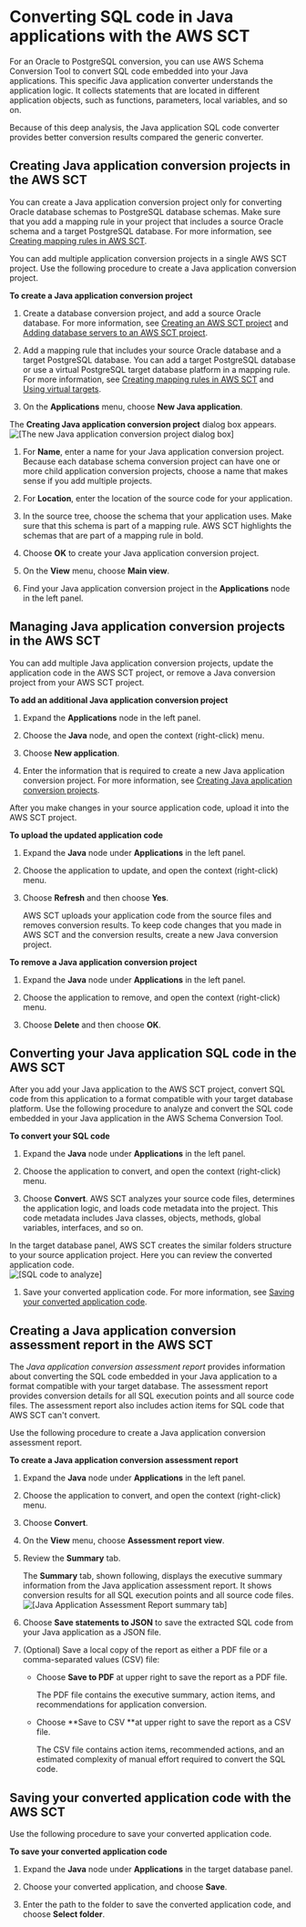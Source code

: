 # Converting SQL code in Java applications with the AWS SCT<a name="CHAP_Converting.App.Java"></a>

For an Oracle to PostgreSQL conversion, you can use AWS Schema Conversion Tool to convert SQL code embedded into your Java applications\. This specific Java application converter understands the application logic\. It collects statements that are located in different application objects, such as functions, parameters, local variables, and so on\. 

Because of this deep analysis, the Java application SQL code converter provides better conversion results compared the generic converter\. 

## Creating Java application conversion projects in the AWS SCT<a name="CHAP_Converting.App.Java.Create"></a>

You can create a Java application conversion project only for converting Oracle database schemas to PostgreSQL database schemas\. Make sure that you add a mapping rule in your project that includes a source Oracle schema and a target PostgreSQL database\. For more information, see [Creating mapping rules in AWS SCT](CHAP_Mapping.md)\.

You can add multiple application conversion projects in a single AWS SCT project\. Use the following procedure to create a Java application conversion project\. 

**To create a Java application conversion project**

1. Create a database conversion project, and add a source Oracle database\. For more information, see [Creating an AWS SCT project](CHAP_UserInterface.md#CHAP_UserInterface.Project) and [Adding database servers to an AWS SCT project](CHAP_UserInterface.md#CHAP_UserInterface.AddServers)\. 

1. Add a mapping rule that includes your source Oracle database and a target PostgreSQL database\. You can add a target PostgreSQL database or use a virtual PostgreSQL target database platform in a mapping rule\. For more information, see [Creating mapping rules in AWS SCT](CHAP_Mapping.md) and [Using virtual targets](CHAP_Mapping.VirtualTargets.md)\. 

1.  On the **Applications** menu, choose **New Java application**\. 

   The **Creating Java application conversion project** dialog box appears\.   
![\[The new Java application conversion project dialog box\]](http://docs.aws.amazon.com/SchemaConversionTool/latest/userguide/images/java-application-new-project.png)

1. For **Name**, enter a name for your Java application conversion project\. Because each database schema conversion project can have one or more child application conversion projects, choose a name that makes sense if you add multiple projects\. 

1. For **Location**, enter the location of the source code for your application\. 

1. In the source tree, choose the schema that your application uses\. Make sure that this schema is part of a mapping rule\. AWS SCT highlights the schemas that are part of a mapping rule in bold\. 

1. Choose **OK** to create your Java application conversion project\.

1. On the **View** menu, choose **Main view**\.

1. Find your Java application conversion project in the **Applications** node in the left panel\.

## Managing Java application conversion projects in the AWS SCT<a name="CHAP_Converting.App.Java.Manage"></a>

You can add multiple Java application conversion projects, update the application code in the AWS SCT project, or remove a Java conversion project from your AWS SCT project\.

**To add an additional Java application conversion project**

1. Expand the **Applications** node in the left panel\.

1. Choose the **Java** node, and open the context \(right\-click\) menu\.

1. Choose **New application**\.

1. Enter the information that is required to create a new Java application conversion project\. For more information, see [Creating Java application conversion projects](#CHAP_Converting.App.Java.Create)\.

After you make changes in your source application code, upload it into the AWS SCT project\.

**To upload the updated application code**

1. Expand the **Java** node under **Applications** in the left panel\.

1. Choose the application to update, and open the context \(right\-click\) menu\.

1. Choose **Refresh** and then choose **Yes**\.

   AWS SCT uploads your application code from the source files and removes conversion results\. To keep code changes that you made in AWS SCT and the conversion results, create a new Java conversion project\.

**To remove a Java application conversion project**

1. Expand the **Java** node under **Applications** in the left panel\.

1. Choose the application to remove, and open the context \(right\-click\) menu\.

1. Choose **Delete** and then choose **OK**\.

## Converting your Java application SQL code in the AWS SCT<a name="CHAP_Converting.App.Java.Convert"></a>

After you add your Java application to the AWS SCT project, convert SQL code from this application to a format compatible with your target database platform\. Use the following procedure to analyze and convert the SQL code embedded in your Java application in the AWS Schema Conversion Tool\. 

**To convert your SQL code**

1. Expand the **Java** node under **Applications** in the left panel\.

1. Choose the application to convert, and open the context \(right\-click\) menu\.

1.  Choose **Convert**\. AWS SCT analyzes your source code files, determines the application logic, and loads code metadata into the project\. This code metadata includes Java classes, objects, methods, global variables, interfaces, and so on\. 

   In the target database panel, AWS SCT creates the similar folders structure to your source application project\. Here you can review the converted application code\.  
![\[SQL code to analyze\]](http://docs.aws.amazon.com/SchemaConversionTool/latest/userguide/images/java-applications-project-analyze.png)

1. Save your converted application code\. For more information, see [Saving your converted application code](#CHAP_Converting.App.Java.Save)\.

## Creating a Java application conversion assessment report in the AWS SCT<a name="CHAP_Converting.App.Java.AssessmentReport"></a>

The *Java application conversion assessment report* provides information about converting the SQL code embedded in your Java application to a format compatible with your target database\. The assessment report provides conversion details for all SQL execution points and all source code files\. The assessment report also includes action items for SQL code that AWS SCT can't convert\. 

Use the following procedure to create a Java application conversion assessment report\.

**To create a Java application conversion assessment report**

1. Expand the **Java** node under **Applications** in the left panel\.

1. Choose the application to convert, and open the context \(right\-click\) menu\.

1. Choose **Convert**\.

1. On the **View** menu, choose **Assessment report view**\.

1. Review the **Summary** tab\.

   The **Summary** tab, shown following, displays the executive summary information from the Java application assessment report\. It shows conversion results for all SQL execution points and all source code files\.   
![\[Java Application Assessment Report summary tab\]](http://docs.aws.amazon.com/SchemaConversionTool/latest/userguide/images/java-applications-summary.png)

1. Choose **Save statements to JSON** to save the extracted SQL code from your Java application as a JSON file\.

1. \(Optional\) Save a local copy of the report as either a PDF file or a comma\-separated values \(CSV\) file:
   + Choose **Save to PDF** at upper right to save the report as a PDF file\.

      The PDF file contains the executive summary, action items, and recommendations for application conversion\.
   + Choose **Save to CSV **at upper right to save the report as a CSV file\.

     The CSV file contains action items, recommended actions, and an estimated complexity of manual effort required to convert the SQL code\.

## Saving your converted application code with the AWS SCT<a name="CHAP_Converting.App.Java.Save"></a>

Use the following procedure to save your converted application code\.

**To save your converted application code**

1. Expand the **Java** node under **Applications** in the target database panel\.

1. Choose your converted application, and choose **Save**\.

1. Enter the path to the folder to save the converted application code, and choose **Select folder**\.